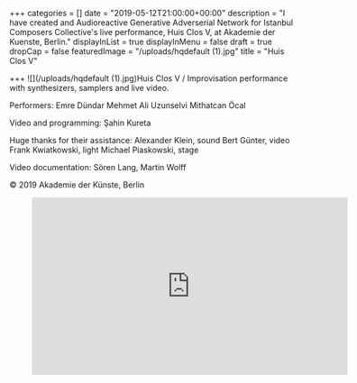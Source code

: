+++
categories = []
date = "2019-05-12T21:00:00+00:00"
description = "I have created and Audioreactive Generative Adverserial Network for Istanbul Composers Collective's live performance, Huis Clos V, at Akademie der Kuenste, Berlin."
displayInList = true
displayInMenu = false
draft = true
dropCap = false
featuredImage = "/uploads/hqdefault (1).jpg"
title = "Huis Clos V"

+++
![](/uploads/hqdefault (1).jpg)Huis Clos V / Improvisation performance with synthesizers, samplers and live video.

Performers:
Emre Dündar
Mehmet Ali Uzunselvi
Mithatcan Öcal

Video and programming: 
Şahin Kureta

Huge thanks for their assistance:
Alexander Klein, sound
Bert Günter, video
Frank Kwiatkowski, light
Michael Piaskowski, stage

Video documentation:
Sören Lang, Martin Wolff

© 2019 Akademie der Künste, Berlin


<!-- blank line -->
<figure class="video_container"> <iframe width="560" height="315" src="https://www.youtube.com/embed/aKjKihrGMbs" frameborder="0" allowfullscreen="true"> </iframe> </figure>
<!-- blank line -->